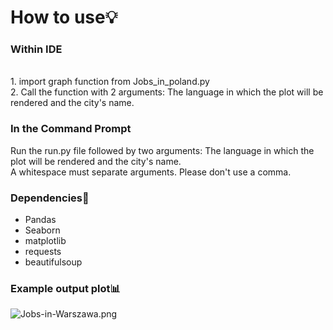 <h1>How to use💡</h1>
<h3>Within IDE</h3><br>
1. import graph function from Jobs_in_poland.py<br>
2. Call the function with 2 arguments: The language in which the plot will be rendered and the city's name.<br>
<h3>In the Command Prompt</h3>
Run the run.py file followed by two arguments: The language in which the plot will be rendered and the city's name.<br>   A whitespace must separate arguments. Please don't use a comma. 
<h3>Dependencies📖</h3>
<ul>
   <li>Pandas</li>
   <li>Seaborn</li>
   <li>matplotlib</li>
   <li>requests</li>
   <li>beautifulsoup</li>
</ul>

### Example output plot📊<br>
![Jobs-in-Warszawa.png](https://i.postimg.cc/LsVkxppB/Jobs-in-Warszawa.png)

